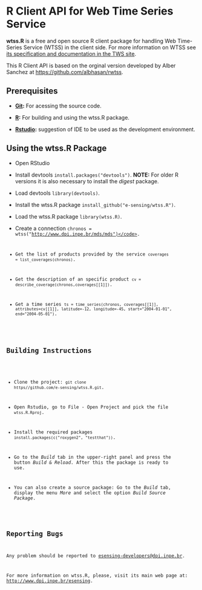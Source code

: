 # R Client API for Web Time Series Service

**wtss.R** is a free and open source R client package for handling Web Time-Series Service (WTSS) in the client side. For more information on WTSS see  [its specification and documentation in the TWS site](https://github.com/e-sensing/tws). 

This R Client API is based on the orginal version developed by Alber Sanchez at https://github.com/albhasan/rwtss.

## Prerequisites

- **<a href="http://git-scm.com/">Git</a>:** For acessing the source code.

- **<a href="http://www.r-project.org/">R</a>:** For building and using the wtss.R package.

- **<a href="http://www.rstudio.com/">Rstudio</a>:** suggestion of IDE to be used as the development environment.

## Using the wtss.R Package



- Open RStudio

- Install devtools <code>install.packages("devtools")</code>. <b>NOTE:</b> For older R versions it is also necessary to install the <i>digest</i> package.
 
- Load devtools <code>library(devtools)</code>. 

- Install the wtss.R package <code>install_github("e-sensing/wtss.R")</code>.

- Load the wtss.R package <code>library(wtss.R)</code>.

- Create a connection <code>chronos = wtss("http://www.dpi.inpe.br/mds/mds")</code>.

- Get the list of products provided by the service <code>coverages = list_coverages(chronos)</code>.

- Get the description of an specific product <code>cv = describe_coverage(chronos,coverages[[1]])</code>.

- Get a time series <code>ts = time_series(chronos, coverages[[1]], attributes=cv[[1]], latitude=-12, longitude=-45, start="2004-01-01", end="2004-05-01")</code>.
 
## Building Instructions

- Clone the project: <code>git clone https//github.com/e-sensing/wtss.R.git</code>.

- Open Rstudio, go to File - Open Project and pick the file <code>wtss.R.Rproj</code>.

- Install the required packages <code>install.packages(c("roxygen2", "testthat"))</code>.

- Go to the <i>Build</i> tab in the upper-right panel and press the button <i>Build & Reload</i>. After this the package is ready to use.

- You can also create a source package: Go to the <i>Build</i> tab, display the menu <i>More</i> and select the option <i>Build Source Package</i>.


## Reporting Bugs

Any problem should be reported to esensing-developers@dpi.inpe.br.


For more information on wtss.R, please, visit its main web page at: http://www.dpi.inpe.br/esensing.

